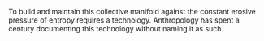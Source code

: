 To build and maintain this collective manifold against the constant erosive pressure of entropy requires a technology. Anthropology has spent a century documenting this technology without naming it as such.